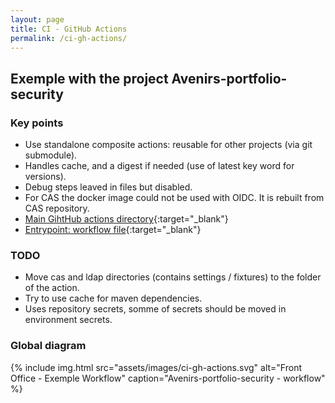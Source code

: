 ```yaml
---
layout: page
title: CI - GitHub Actions
permalink: /ci-gh-actions/
---
```


## Exemple with the project Avenirs-portfolio-security

### Key points
- Use standalone composite actions: reusable for other projects (via git submodule).
- Handles cache, and a digest if needed (use of latest key word for versions).
- Debug steps leaved in files but disabled.
- For CAS the docker image could not be used with OIDC. It is rebuilt from CAS repository.
- [Main GihtHub actions directory](https://github.com/avenirs-esr/avenirs-portfolio-security/tree/main/.github){:target="_blank"}
- [Entrypoint: workflow file](https://github.com/avenirs-esr/avenirs-portfolio-security/blob/main/.github/workflows/main.yaml){:target="_blank"}

### TODO
- Move cas and ldap directories (contains settings / fixtures) to the folder of the action.
- Try to use cache for maven dependencies.
- Uses repository secrets, somme of secrets should be moved in environment secrets.


### Global diagram

{% include img.html
        src="assets/images/ci-gh-actions.svg"
        alt="Front Office - Exemple Workflow"
        caption="Avenirs-portfolio-security - workflow"
%}

